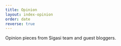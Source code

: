 ```yaml
---
title: Opinion
layout: index-opinion
order: date
reverse: true
---
```


Opinion pieces from Sigasi team and guest bloggers.

